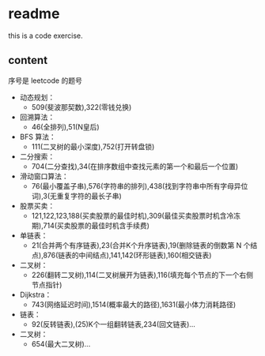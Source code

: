 # readme

this is a code exercise.

## content

序号是 leetcode 的题号

- 动态规划：
  - 509(斐波那契数),322(零钱兑换)
- 回溯算法：
  - 46(全排列),51(N皇后)
- BFS 算法：
  - 111(二叉树的最小深度),752(打开转盘锁)
- 二分搜索：
  - 704(二分查找),34(在排序数组中查找元素的第一个和最后一个位置)
- 滑动窗口算法：
  - 76(最小覆盖子串),576(字符串的排列),438(找到字符串中所有字母异位词),3(无重复字符的最长子串)
- 股票买卖：
  - 121,122,123,188(买卖股票的最佳时机),309(最佳买卖股票时机含冷冻期),714(买卖股票的最佳时机含手续费)
- 单链表：
  - 21(合并两个有序链表),23(合并K个升序链表),19(删除链表的倒数第 N 个结点),876(链表的中间结点),141,142(环形链表),160(相交链表)
- 二叉树：
  - 226(翻转二叉树),114(二叉树展开为链表),116(填充每个节点的下一个右侧节点指针)
- Dijkstra：
  - 743(网络延迟时间),1514(概率最大的路径),1631(最小体力消耗路径)
- 链表：
  - 92(反转链表),(25)K个一组翻转链表,234(回文链表)...
- 二叉树：
  - 654(最大二叉树)...